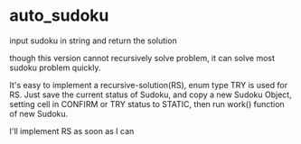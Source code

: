 # auto_sudoku

input sudoku in string
and return the solution

though this version cannot recursively solve problem, it can solve most sudoku problem quickly.

It's easy to implement a recursive-solution(RS), enum type TRY is used for RS.
Just save the current status of Sudoku, and copy a new Sudoku Object, setting cell in CONFIRM or TRY status to STATIC,
then run work() function of new Sudoku.

I'll implement RS as soon as I can
